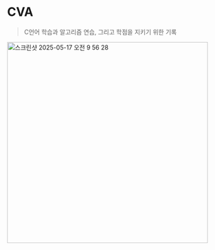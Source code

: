 # CVA
> C언어 학습과 알고리즘 연습, 그리고 학점을 지키기 위한 기록

<img width="467" alt="스크린샷 2025-05-17 오전 9 56 28" src="https://github.com/user-attachments/assets/4e81cae0-f9a1-4ccf-810e-35a13378257d" />

